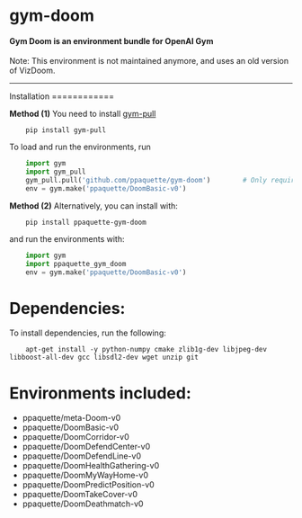 # gym-doom
#### **Gym Doom is an environment bundle for OpenAI Gym**
Note: This environment is not maintained anymore, and uses an old version of VizDoom.

---
<div id="installation"></div>Installation
============

**Method (1)**
You need to install [gym-pull](https://github.com/ppaquette/gym-pull)

```shell
    pip install gym-pull
```

 To load and run the environments, run

```python
    import gym
	import gym_pull
	gym_pull.pull('github.com/ppaquette/gym-doom')        # Only required once, envs will be loaded with import gym_pull afterwards
	env = gym.make('ppaquette/DoomBasic-v0')
```

**Method (2)**
Alternatively, you can install with:

```shell
    pip install ppaquette-gym-doom
```

and run the environments with:

```python
    import gym
    import ppaquette_gym_doom
	env = gym.make('ppaquette/DoomBasic-v0')
```

Dependencies:
============

To install dependencies, run the following:

```shell
    apt-get install -y python-numpy cmake zlib1g-dev libjpeg-dev libboost-all-dev gcc libsdl2-dev wget unzip git
```

Environments included:
============
- ppaquette/meta-Doom-v0
- ppaquette/DoomBasic-v0
- ppaquette/DoomCorridor-v0
- ppaquette/DoomDefendCenter-v0
- ppaquette/DoomDefendLine-v0
- ppaquette/DoomHealthGathering-v0
- ppaquette/DoomMyWayHome-v0
- ppaquette/DoomPredictPosition-v0
- ppaquette/DoomTakeCover-v0
- ppaquette/DoomDeathmatch-v0
